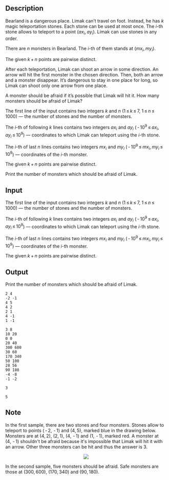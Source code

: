 ## Description

<div><p>Bearland is a dangerous place. Limak can’t travel on foot. Instead, he has <span class="tex-span"><i>k</i></span> magic teleportation stones. Each stone can be used <span class="tex-font-style-bf">at most once</span>. The <span class="tex-span"><i>i</i></span>-th stone allows to teleport to a point <span class="tex-span">(<i>ax</i><sub class="lower-index"><i>i</i></sub>, <i>ay</i><sub class="lower-index"><i>i</i></sub>)</span>. Limak can use stones <span class="tex-font-style-bf">in any order</span>.</p><p>There are <span class="tex-span"><i>n</i></span> monsters in Bearland. The <span class="tex-span"><i>i</i></span>-th of them stands at <span class="tex-span">(<i>mx</i><sub class="lower-index"><i>i</i></sub>, <i>my</i><sub class="lower-index"><i>i</i></sub>)</span>.</p><p>The given <span class="tex-span"><i>k</i> + <i>n</i></span> points are pairwise distinct.</p><p>After each teleportation, Limak can shoot an arrow in some direction. An arrow will hit the first monster in the chosen direction. Then, both an arrow and a monster disappear. It’s dangerous to stay in one place for long, so Limak can shoot only one arrow from one place.</p><p>A monster should be afraid if it’s possible that Limak will hit it. How many monsters should be afraid of Limak?</p></div><div class="input-specification"><p>The first line of the input contains two integers <span class="tex-span"><i>k</i></span> and <span class="tex-span"><i>n</i></span> (<span class="tex-span">1 ≤ <i>k</i> ≤ 7</span>, <span class="tex-span">1 ≤ <i>n</i> ≤ 1000</span>)&nbsp;— the number of stones and the number of monsters.</p><p>The <span class="tex-span"><i>i</i></span>-th of following <span class="tex-span"><i>k</i></span> lines contains two integers <span class="tex-span"><i>ax</i><sub class="lower-index"><i>i</i></sub></span> and <span class="tex-span"><i>ay</i><sub class="lower-index"><i>i</i></sub></span> (<span class="tex-span"> - 10<sup class="upper-index">9</sup> ≤ <i>ax</i><sub class="lower-index"><i>i</i></sub>, <i>ay</i><sub class="lower-index"><i>i</i></sub> ≤ 10<sup class="upper-index">9</sup></span>)&nbsp;— coordinates to which Limak can teleport using the <span class="tex-span"><i>i</i></span>-th stone.</p><p>The <span class="tex-span"><i>i</i></span>-th of last <span class="tex-span"><i>n</i></span> lines contains two integers <span class="tex-span"><i>mx</i><sub class="lower-index"><i>i</i></sub></span> and <span class="tex-span"><i>my</i><sub class="lower-index"><i>i</i></sub></span> (<span class="tex-span"> - 10<sup class="upper-index">9</sup> ≤ <i>mx</i><sub class="lower-index"><i>i</i></sub>, <i>my</i><sub class="lower-index"><i>i</i></sub> ≤ 10<sup class="upper-index">9</sup></span>)&nbsp;— coordinates of the <span class="tex-span"><i>i</i></span>-th monster.</p><p>The given <span class="tex-span"><i>k</i> + <i>n</i></span> points are pairwise distinct.</p></div><div class="output-specification"><p>Print the number of monsters which should be afraid of Limak.</p></div>

## Input

<p>The first line of the input contains two integers <span class="tex-span"><i>k</i></span> and <span class="tex-span"><i>n</i></span> (<span class="tex-span">1 ≤ <i>k</i> ≤ 7</span>, <span class="tex-span">1 ≤ <i>n</i> ≤ 1000</span>)&nbsp;— the number of stones and the number of monsters.</p><p>The <span class="tex-span"><i>i</i></span>-th of following <span class="tex-span"><i>k</i></span> lines contains two integers <span class="tex-span"><i>ax</i><sub class="lower-index"><i>i</i></sub></span> and <span class="tex-span"><i>ay</i><sub class="lower-index"><i>i</i></sub></span> (<span class="tex-span"> - 10<sup class="upper-index">9</sup> ≤ <i>ax</i><sub class="lower-index"><i>i</i></sub>, <i>ay</i><sub class="lower-index"><i>i</i></sub> ≤ 10<sup class="upper-index">9</sup></span>)&nbsp;— coordinates to which Limak can teleport using the <span class="tex-span"><i>i</i></span>-th stone.</p><p>The <span class="tex-span"><i>i</i></span>-th of last <span class="tex-span"><i>n</i></span> lines contains two integers <span class="tex-span"><i>mx</i><sub class="lower-index"><i>i</i></sub></span> and <span class="tex-span"><i>my</i><sub class="lower-index"><i>i</i></sub></span> (<span class="tex-span"> - 10<sup class="upper-index">9</sup> ≤ <i>mx</i><sub class="lower-index"><i>i</i></sub>, <i>my</i><sub class="lower-index"><i>i</i></sub> ≤ 10<sup class="upper-index">9</sup></span>)&nbsp;— coordinates of the <span class="tex-span"><i>i</i></span>-th monster.</p><p>The given <span class="tex-span"><i>k</i> + <i>n</i></span> points are pairwise distinct.</p>

## Output

<p>Print the number of monsters which should be afraid of Limak.</p>





```input1
2 4
-2 -1
4 5
4 2
2 1
4 -1
1 -1

```




```input2
3 8
10 20
0 0
20 40
300 600
30 60
170 340
50 100
28 56
90 180
-4 -8
-1 -2

```




```output1
3

```




```output2
5

```



## Note

<p>In the first sample, there are two stones and four monsters. Stones allow to teleport to points <span class="tex-span">( - 2,  - 1)</span> and <span class="tex-span">(4, 5)</span>, marked blue in the drawing below. Monsters are at <span class="tex-span">(4, 2)</span>, <span class="tex-span">(2, 1)</span>, <span class="tex-span">(4,  - 1)</span> and <span class="tex-span">(1,  - 1)</span>, marked red. A monster at <span class="tex-span">(4,  - 1)</span> shouldn't be afraid because it's impossible that Limak will hit it with an arrow. Other three monsters can be hit and thus the answer is <span class="tex-span">3</span>.</p><center> <img class="tex-graphics" src="file://CY8YDtWk.png" style="max-width: 100.0%;max-height: 100.0%;"> </center><p>In the second sample, five monsters should be afraid. Safe monsters are those at <span class="tex-span">(300, 600)</span>, <span class="tex-span">(170, 340)</span> and <span class="tex-span">(90, 180)</span>.</p>
